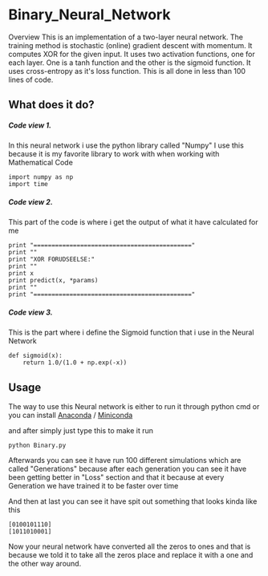 # Binary_Neural_Network

Overview This is an implementation of a two-layer neural network. The training method is stochastic (online) gradient descent with momentum. It computes XOR for the given input. It uses two activation functions, one for each layer. One is a tanh function and the other is the sigmoid function. It uses cross-entropy as it's loss function. This is all done in less than 100 lines of code.

## What does it do?

##### Code view 1.

In this neural network i use the python library called "Numpy" I use this because it is my favorite library to work with when working with Mathematical Code

```
import numpy as np
import time
```

##### Code view 2.

This part of the code is where i get the output of what it have calculated for me

```
print "============================================"
print ""
print "XOR FORUDSEELSE:"
print ""
print x
print predict(x, *params)
print ""
print "============================================"
```

##### Code view 3.

This is the part where i define the Sigmoid function that i use in the Neural Network

```
def sigmoid(x):
    return 1.0/(1.0 + np.exp(-x))
```

## Usage

The way to use this Neural network is either to run it through python cmd or you can install [Anaconda](https://anaconda.org/anaconda/python) / [Miniconda](https://conda.io/miniconda.html)

and after simply just type this to make it run
```
python Binary.py
```
 Afterwards you can see it have run 100 different simulations which are called "Generations" because after each generation you can see it have been getting better in "Loss" section and that it because at every Generation we have trained it to be faster over time

 And then at last you can see it have spit out something that looks kinda like this
```
[0100101110]
[1011010001]
```
Now your neural network have converted all the zeros to ones and that is because we told it to take all the zeros place and replace it with a one and the other way around.


